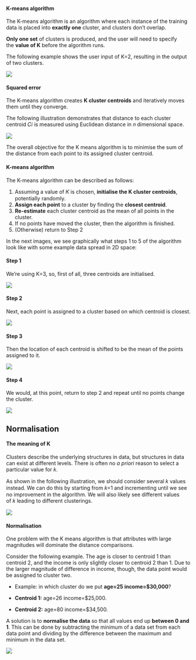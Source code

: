 #### K-means algorithm

The K-means algorithm is an algorithm where each instance of the training data is placed into **exactly one** cluster, and clusters don’t overlap. 

**Only one set** of clusters is produced, and the user will need to specify the **value of K** before the algorithm runs.

The following example shows the user input of K=2, resulting in the output of two clusters.

![](../../../../meri-public/garden/d6ccb6161d46e11d0947ce535dff2191.png)

#### Squared error

The K-means algorithm creates **K cluster centroids** and iteratively moves them until they converge. 

The following illustration demonstrates that distance to each cluster centroid 𝐶𝑖 is measured using Euclidean distance in 𝑛 dimensional space.

![](../../../../meri-public/garden/7f9214a566d4ff25aa30be4c0cbd5d10.png)

The overall objective for the K means algorithm is to minimise the sum of the distance from each point to its assigned cluster centroid.

#### K-means algorithm

The K-means algorithm can be described as follows: 

1. Assuming a value of 𝐾 is chosen, **initialise the K cluster centroids**, potentially randomly. 
2. **Assign each point** to a cluster by finding the **closest centroid**. 
3. **Re-estimate** each cluster centroid as the mean of all points in the cluster. 
4. If no points have moved the cluster, then the algorithm is finished.
5. (Otherwise) return to Step 2

In the next images, we see graphically what steps 1 to 5 of the algorithm look like with some example data spread in 2D space:

#### Step 1

We’re using K=3, so, first of all, three centroids are initialised.

![](../../../../meri-public/garden/6c09b30520627e0bf29623218c5eccae.png)

#### Step 2

Next, each point is assigned to a cluster based on which centroid is closest.

![](../../../../meri-public/garden/2d5d53b2e212ef0f7adffdbb4c145ec5.png)

#### Step 3

Then the location of each centroid is shifted to be the mean of the points assigned to it.

![](../../../../meri-public/garden/c632bd8ecc98123f0bb8aff3a4ff0958.png)

#### Step 4

We would, at this point, return to step 2 and repeat until no points change the cluster.

![](../../../../meri-public/garden/000eb5c965fb6a2a3c1b882063212086.png)

## Normalisation

#### The meaning of K

Clusters describe the underlying structures in data, but structures in data can exist at different levels. There is often no _a priori_ reason to select a particular value for 𝑘. 

As shown in the following illustration, we should consider several 𝑘 values instead. We can do this by starting from 𝑘=1 and incrementing until we see no improvement in the algorithm. We will also likely see different values of 𝑘 leading to different clusterings.

![](../../../../meri-public/garden/13cee329a523d933e8e8c571147385fb.png)

#### Normalisation

One problem with the K means algorithm is that attributes with large magnitudes will dominate the distance comparisons.

Consider the following example. The age is closer to centroid 1 than centroid 2, and the income is only slightly closer to centroid 2 than 1. Due to the larger magnitude of difference in income, though, the data point would be assigned to cluster two.

- Example: in which cluster do we put **age=25 income=$30,000**?

- **Centroid 1:** age=26 income=$25,000.
- **Centroid 2:** age=80 income=$34,500.

A solution is to **normalise the data** so that all values end up **between 0 and 1**. This can be done by subtracting the minimum of a data set from each data point and dividing by the difference between the maximum and minimum in the data set.

![](../../../../meri-public/garden/29bbfb9ccf975f87a138112344d3b7fc.png)